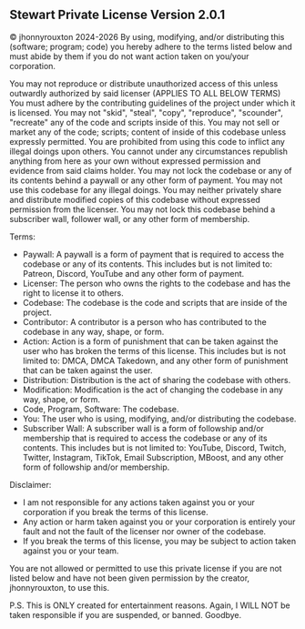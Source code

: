 Stewart Private License Version 2.0.1
-------------------------------------
© jhonnyrouxton 2024-2026
By using, modifying, and/or distributing this (software; program; code) you hereby adhere to the terms listed below and must abide by them if you do not want action taken on you/your corporation.

You may not reproduce or distribute unauthorized access of this unless outwardly authorized by said licenser (APPLIES TO ALL BELOW TERMS)
You must adhere by the contributing guidelines of the project under which it is licensed.
You may not "skid", "steal", "copy", "reproduce", "scounder", "recreate" any of the code and scripts inside of this.
You may not sell or market any of the code; scripts; content of inside of this codebase unless expressly permitted.
You are prohibited from using this code to inflict any illegal doings upon others.
You cannot under any circumstances republish anything from here as your own without expressed permission and evidence from said claims holder.
You may not lock the codebase or any of its contents behind a paywall or any other form of payment.
You may not use this codebase for any illegal doings.
You may neither privately share and distribute modified copies of this codebase without expressed permission from the licenser.
You may not lock this codebase behind a subscriber wall, follower wall, or any other form of membership.

Terms:
- Paywall: A paywall is a form of payment that is required to access the codebase or any of its contents. This includes but is not limited to: Patreon, Discord, YouTube and any other form of payment.
- Licenser: The person who owns the rights to the codebase and has the right to license it to others.
- Codebase: The codebase is the code and scripts that are inside of the project.
- Contributor: A contributor is a person who has contributed to the codebase in any way, shape, or form.
- Action: Action is a form of punishment that can be taken against the user who has broken the terms of this license. This includes but is not limited to: DMCA, DMCA Takedown, and any other form of punishment that can be taken against the user.
- Distribution: Distribution is the act of sharing the codebase with others.
- Modification: Modification is the act of changing the codebase in any way, shape, or form.
- Code, Program, Software: The codebase.
- You: The user who is using, modifying, and/or distributing the codebase.
- Subscriber Wall: A subscriber wall is a form of followship and/or membership that is required to access the codebase or any of its contents. This includes but is not limited to: YouTube, Discord, Twitch, Twitter, Instagram, TikTok, Email Subscription, MBoost, and any other form of followship and/or membership.

Disclaimer:
- I am not responsible for any actions taken against you or your corporation if you break the terms of this license.
- Any action or harm taken against you or your corporation is entirely your fault and not the fault of the licenser nor owner of the codebase.
- If you break the terms of this license, you may be subject to action taken against you or your team.




You are not allowed or permitted to use this private license if you are not listed below and have not been given permission by the creator, jhonnyrouxton, to use this.

P.S. This is ONLY created for entertainment reasons. Again, I WILL NOT be taken responsible if you are suspended, or banned. Goodbye.
